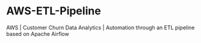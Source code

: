 # AWS-ETL-Pipeline
AWS | Customer Churn Data Analytics | Automation through an ETL pipeline based on Apache Airflow
